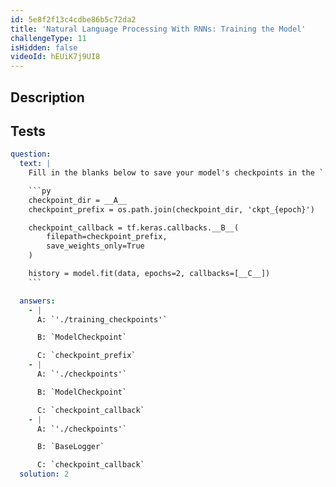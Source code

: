 ```yaml
---
id: 5e8f2f13c4cdbe86b5c72da2
title: 'Natural Language Processing With RNNs: Training the Model'
challengeType: 11
isHidden: false
videoId: hEUiK7j9UI8
---
```


## Description
<section id='description'>
</section>

## Tests
<section id='tests'>

```yml
question:
  text: |
    Fill in the blanks below to save your model's checkpoints in the `./checkpoints` directory and call the latest checkpoint for training:

    ```py
    checkpoint_dir = __A__
    checkpoint_prefix = os.path.join(checkpoint_dir, 'ckpt_{epoch}')

    checkpoint_callback = tf.keras.callbacks.__B__(
        filepath=checkpoint_prefix,
        save_weights_only=True
    )

    history = model.fit(data, epochs=2, callbacks=[__C__])
    ```

  answers:
    - |
      A: `'./training_checkpoints'`

      B: `ModelCheckpoint`

      C: `checkpoint_prefix`
    - |
      A: `'./checkpoints'`

      B: `ModelCheckpoint`

      C: `checkpoint_callback`
    - |
      A: `'./checkpoints'`

      B: `BaseLogger`

      C: `checkpoint_callback`
  solution: 2
```

</section>

